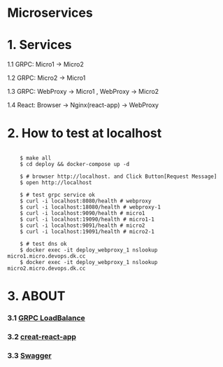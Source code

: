 # Microservices 

# 1. Services

1.1 GRPC: Micro1 -> Micro2

1.2 GRPC: Micro2 -> Micro1

1.3 GRPC: WebProxy -> Micro1 , WebProxy -> Micro2

1.4 React: Browser -> Nginx(react-app) -> WebProxy

# 2. How to test at localhost
```shell
    
    $ make all
    $ cd deploy && docker-compose up -d
    
    $ # browser http://localhost. and Click Button[Request Message]
    $ open http://localhost

    $ # test grpc service ok
    $ curl -i localhost:8080/health # webproxy
    $ curl -i localhost:18080/health # webproxy-1
    $ curl -i localhost:9090/health # micro1
    $ curl -i localhost:19090/health # micro1-1
    $ curl -i localhost:9091/health # micro2
    $ curl -i localhost:19091/health # micro2-1

    $ # test dns ok
    $ docker exec -it deploy_webproxy_1 nslookup micro1.micro.devops.dk.cc
    $ docker exec -it deploy_webproxy_1 nslookup micro2.micro.devops.dk.cc

```

# 3. ABOUT

### 3.1 [GRPC LoadBalance](https://github.com/grpc/grpc/blob/master/doc/load-balancing.md)

### 3.2 [creat-react-app](https://github.com/facebookincubator/create-react-app)

### 3.3 [Swagger](https://swagger.io/)


